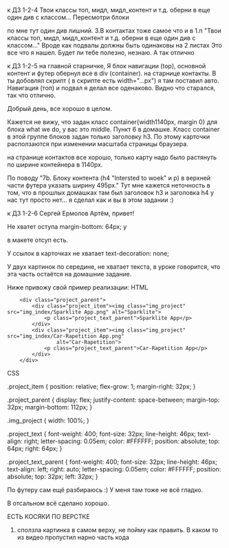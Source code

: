 к ДЗ 1-2-4
Твои классы топ, мидл, мидл_контент и т.д. оберни в еще один див с классом...
Пересмотри блоки <div class="middle">
<div class="middle__content">
<div class="middle__info"> по мне тут один див лишний. 3.В контактах тоже самое что и в 1.п "Твои классы топ, мидл, мидл_контент и т.д. оберни в еще один див с классом..."
Вроде как подвалы должны быть одинаковы на 2 листах Это все что я нашел. Будет ли тебе полезно, незнаю. А так отлично

к ДЗ 1-2-5
на главной старничке, Я блок навигации (top), основной контент и футер обернул все в div (container).
на старнице контакты. В ты добовлял скрипт ( в скрипте есть width="...px") я там поставил авто.
Навигация (топ) и подвал я делал все оденаково.
Видно что старался, так что отлично.


Добрый день, все хорошо в целом.

Кажется не вижу, что задан класс container{width1140px, margin 0} для блока what we do, у вас это middle. Пункт 6 в домашке. Класс container в этой группе блоков задан только заголовку h3. По этому карточки расползаются при изменении масштаба страницы браузера.

на странице контактов все хорошо, только карту надо было растянуть по ширине контейнера в 1140px.

По поводу "7b. Блоку контента (h4 "Intersted to woek" и p) в верхней части футера указать ширину 495px." Тут мне кажется неточность в том, что в прошлых домашках там был заголовок h3 и заголовка h4 у нас тут просто нет... я сделал как и вы в этом задании :)


к ДЗ 1-2-6
Сергей Ермолов
Артём, привет!

Не хватет оступа margin-bottom: 64px; у <div class="top"> в макете отсуп есть.

У ссылок в карточках не хватает text-decoration: none;

У двух картинок по середине, не хватает текста, в уроке говорится, что эта часть остаётся на домашние задание.

Ниже привожу свой пример реализации:
HTML

        <div class="project_parent">
            <div class="project_item"><img class="img_project" src="img_index/Sparklite App.png" alt="Sparklite">
                <p class="project_text_parent">Sparklite App</p>
            </div>
            <div class="project_item"><img class="img_project" src="img_index/Car-Rapetition App.png"
                    alt="Car-Rapetition">
                <p class="project_text_parent">Car-Rapetition App</p>
            </div>
        </div>

CSS

.project_item {
position: relative;
flex-grow: 1;
margin-right: 32px;
}

.project_parent {
display: flex;
justify-content: space-between;
margin-top: 32px;
margin-bottom: 112px;
}

.img_project {
width: 100%;
}

.project_text {
font-weight: 400;
font-size: 32px;
line-height: 46px;
text-align: right;
letter-spacing: 0.05em;
color: #FFFFFF;
position: absolute;
top: 64px;
right: 64px;
}

.project_text_parent {
font-weight: 400;
font-size: 32px;
line-height: 46px;
text-align: left;
right: auto;
letter-spacing: 0.05em;
color: #FFFFFF;
position: absolute;
top: 32px;
left: 32px;
}

По футеру сам ещё разбираюсь :)
У меня там тоже не всё гладко.

В отсальном всё сделано хорошо.



  ЕСТЬ КОСЯКИ ПО ВЕРСТКЕ
  1) сползла картинка в самом верху, не пойму как править. В каком то из видео пропустил нарно часть кода
